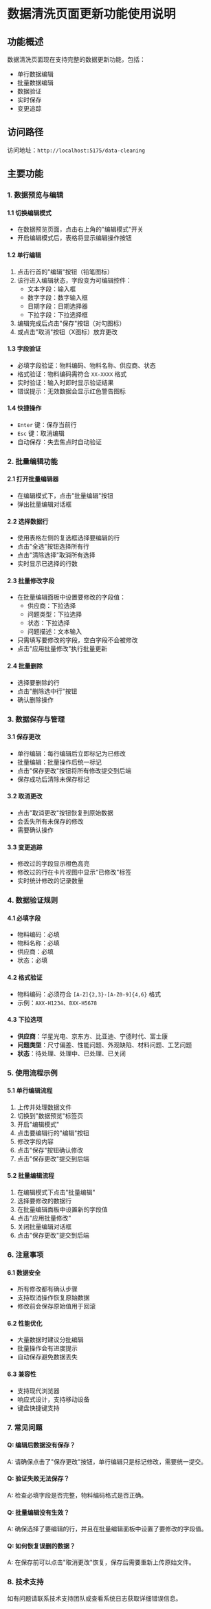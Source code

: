 # 数据清洗页面更新功能使用说明

## 功能概述

数据清洗页面现在支持完整的数据更新功能，包括：
- 单行数据编辑
- 批量数据编辑
- 数据验证
- 实时保存
- 变更追踪

## 访问路径

访问地址：`http://localhost:5175/data-cleaning`

## 主要功能

### 1. 数据预览与编辑

#### 1.1 切换编辑模式
- 在数据预览页面，点击右上角的"编辑模式"开关
- 开启编辑模式后，表格将显示编辑操作按钮

#### 1.2 单行编辑
1. 点击行首的"编辑"按钮（铅笔图标）
2. 该行进入编辑状态，字段变为可编辑控件：
   - 文本字段：输入框
   - 数字字段：数字输入框
   - 日期字段：日期选择器
   - 下拉字段：下拉选择框
3. 编辑完成后点击"保存"按钮（对勾图标）
4. 或点击"取消"按钮（X图标）放弃更改

#### 1.3 字段验证
- 必填字段验证：物料编码、物料名称、供应商、状态
- 格式验证：物料编码需符合 `XX-XXXX` 格式
- 实时验证：输入时即时显示验证结果
- 错误提示：无效数据会显示红色警告图标

#### 1.4 快捷操作
- `Enter` 键：保存当前行
- `Esc` 键：取消编辑
- 自动保存：失去焦点时自动验证

### 2. 批量编辑功能

#### 2.1 打开批量编辑器
- 在编辑模式下，点击"批量编辑"按钮
- 弹出批量编辑对话框

#### 2.2 选择数据行
- 使用表格左侧的复选框选择要编辑的行
- 点击"全选"按钮选择所有行
- 点击"清除选择"取消所有选择
- 实时显示已选择的行数

#### 2.3 批量修改字段
- 在批量编辑面板中设置要修改的字段值：
  - 供应商：下拉选择
  - 问题类型：下拉选择
  - 状态：下拉选择
  - 问题描述：文本输入
- 只需填写要修改的字段，空白字段不会被修改
- 点击"应用批量修改"执行批量更新

#### 2.4 批量删除
- 选择要删除的行
- 点击"删除选中行"按钮
- 确认删除操作

### 3. 数据保存与管理

#### 3.1 保存更改
- 单行编辑：每行编辑后立即标记为已修改
- 批量编辑：批量操作后统一标记
- 点击"保存更改"按钮将所有修改提交到后端
- 保存成功后清除未保存标记

#### 3.2 取消更改
- 点击"取消更改"按钮恢复到原始数据
- 会丢失所有未保存的修改
- 需要确认操作

#### 3.3 变更追踪
- 修改过的字段显示橙色高亮
- 修改过的行在卡片视图中显示"已修改"标签
- 实时统计修改的记录数量

### 4. 数据验证规则

#### 4.1 必填字段
- 物料编码：必填
- 物料名称：必填
- 供应商：必填
- 状态：必填

#### 4.2 格式验证
- 物料编码：必须符合 `[A-Z]{2,3}-[A-Z0-9]{4,6}` 格式
- 示例：`AXX-H1234`、`BXX-H5678`

#### 4.3 下拉选项
- **供应商**：华星光电、京东方、比亚迪、宁德时代、富士康
- **问题类型**：尺寸偏差、性能问题、外观缺陷、材料问题、工艺问题
- **状态**：待处理、处理中、已处理、已关闭

### 5. 使用流程示例

#### 5.1 单行编辑流程
1. 上传并处理数据文件
2. 切换到"数据预览"标签页
3. 开启"编辑模式"
4. 点击要编辑行的"编辑"按钮
5. 修改字段内容
6. 点击"保存"按钮确认修改
7. 点击"保存更改"提交到后端

#### 5.2 批量编辑流程
1. 在编辑模式下点击"批量编辑"
2. 选择要修改的数据行
3. 在批量编辑面板中设置新的字段值
4. 点击"应用批量修改"
5. 关闭批量编辑对话框
6. 点击"保存更改"提交到后端

### 6. 注意事项

#### 6.1 数据安全
- 所有修改都有确认步骤
- 支持取消操作恢复原始数据
- 修改前会保存原始值用于回滚

#### 6.2 性能优化
- 大量数据时建议分批编辑
- 批量操作会有进度提示
- 自动保存避免数据丢失

#### 6.3 兼容性
- 支持现代浏览器
- 响应式设计，支持移动设备
- 键盘快捷键支持

### 7. 常见问题

#### Q: 编辑后数据没有保存？
A: 请确保点击了"保存更改"按钮，单行编辑只是标记修改，需要统一提交。

#### Q: 验证失败无法保存？
A: 检查必填字段是否完整，物料编码格式是否正确。

#### Q: 批量编辑没有生效？
A: 确保选择了要编辑的行，并且在批量编辑面板中设置了要修改的字段值。

#### Q: 如何恢复误删的数据？
A: 在保存前可以点击"取消更改"恢复，保存后需要重新上传原始文件。

### 8. 技术支持

如有问题请联系技术支持团队或查看系统日志获取详细错误信息。
